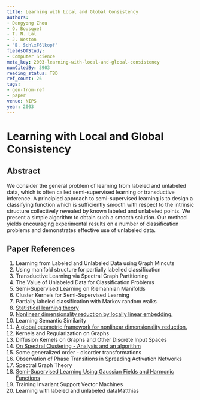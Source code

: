 ```yaml
---
title: Learning with Local and Global Consistency
authors:
- Dengyong Zhou
- O. Bousquet
- T. N. Lal
- J. Weston
- "B. Sch\xF6lkopf"
fieldsOfStudy:
- Computer Science
meta_key: 2003-learning-with-local-and-global-consistency
numCitedBy: 3903
reading_status: TBD
ref_count: 26
tags:
- gen-from-ref
- paper
venue: NIPS
year: 2003
---
```


# Learning with Local and Global Consistency

## Abstract

We consider the general problem of learning from labeled and unlabeled data, which is often called semi-supervised learning or transductive inference. A principled approach to semi-supervised learning is to design a classifying function which is sufficiently smooth with respect to the intrinsic structure collectively revealed by known labeled and unlabeled points. We present a simple algorithm to obtain such a smooth solution. Our method yields encouraging experimental results on a number of classification problems and demonstrates effective use of unlabeled data.

## Paper References

1. Learning from Labeled and Unlabeled Data using Graph Mincuts
2. Using manifold structure for partially labelled classification
3. Transductive Learning via Spectral Graph Partitioning
4. The Value of Unlabeled Data for Classification Problems
5. Semi-Supervised Learning on Riemannian Manifolds
6. Cluster Kernels for Semi-Supervised Learning
7. Partially labeled classification with Markov random walks
8. [Statistical learning theory](1998-statistical-learning-theory)
9. [Nonlinear dimensionality reduction by locally linear embedding.](2000-nonlinear-dimensionality-reduction-by-locally-linear-embedding)
10. Learning Semantic Similarity
11. [A global geometric framework for nonlinear dimensionality reduction.](2000-a-global-geometric-framework-for-nonlinear-dimensionality-reduction)
12. Kernels and Regularization on Graphs
13. Diffusion Kernels on Graphs and Other Discrete Input Spaces
14. [On Spectral Clustering - Analysis and an algorithm](2001-on-spectral-clustering-analysis-and-an-algorithm)
15. Some generalized order - disorder transformations
16. Observation of Phase Transitions in Spreading Activation Networks
17. Spectral Graph Theory
18. [Semi-Supervised Learning Using Gaussian Fields and Harmonic Functions](2003-semi-supervised-learning-using-gaussian-fields-and-harmonic-functions)
19. Training Invariant Support Vector Machines
20. Learning with labeled and unlabeled dataMatthias
